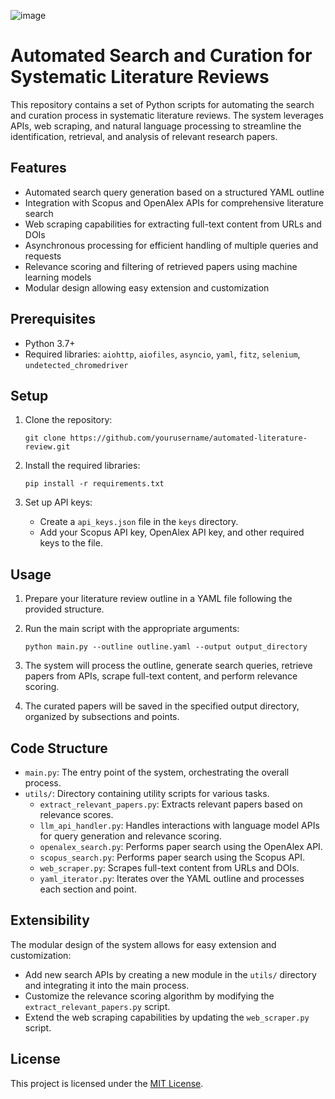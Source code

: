 ![image](https://github.com/BryanNsoh/Automated_Lit_Revs/assets/51336052/a2c67a6f-e500-49de-9322-41dd5b3ac337)


# Automated Search and Curation for Systematic Literature Reviews

This repository contains a set of Python scripts for automating the search and curation process in systematic literature reviews. The system leverages APIs, web scraping, and natural language processing to streamline the identification, retrieval, and analysis of relevant research papers.

## Features

- Automated search query generation based on a structured YAML outline
- Integration with Scopus and OpenAlex APIs for comprehensive literature search
- Web scraping capabilities for extracting full-text content from URLs and DOIs
- Asynchronous processing for efficient handling of multiple queries and requests
- Relevance scoring and filtering of retrieved papers using machine learning models
- Modular design allowing easy extension and customization

## Prerequisites

- Python 3.7+
- Required libraries: `aiohttp`, `aiofiles`, `asyncio`, `yaml`, `fitz`, `selenium`, `undetected_chromedriver`

## Setup

1. Clone the repository:
   ```
   git clone https://github.com/yourusername/automated-literature-review.git
   ```

2. Install the required libraries:
   ```
   pip install -r requirements.txt
   ```

3. Set up API keys:
   - Create a `api_keys.json` file in the `keys` directory.
   - Add your Scopus API key, OpenAlex API key, and other required keys to the file.

## Usage

1. Prepare your literature review outline in a YAML file following the provided structure.

2. Run the main script with the appropriate arguments:
   ```
   python main.py --outline outline.yaml --output output_directory
   ```

3. The system will process the outline, generate search queries, retrieve papers from APIs, scrape full-text content, and perform relevance scoring.

4. The curated papers will be saved in the specified output directory, organized by subsections and points.

## Code Structure

- `main.py`: The entry point of the system, orchestrating the overall process.
- `utils/`: Directory containing utility scripts for various tasks.
  - `extract_relevant_papers.py`: Extracts relevant papers based on relevance scores.
  - `llm_api_handler.py`: Handles interactions with language model APIs for query generation and relevance scoring.
  - `openalex_search.py`: Performs paper search using the OpenAlex API.
  - `scopus_search.py`: Performs paper search using the Scopus API.
  - `web_scraper.py`: Scrapes full-text content from URLs and DOIs.
  - `yaml_iterator.py`: Iterates over the YAML outline and processes each section and point.

## Extensibility

The modular design of the system allows for easy extension and customization:

- Add new search APIs by creating a new module in the `utils/` directory and integrating it into the main process.
- Customize the relevance scoring algorithm by modifying the `extract_relevant_papers.py` script.
- Extend the web scraping capabilities by updating the `web_scraper.py` script.

## License

This project is licensed under the [MIT License](LICENSE).
